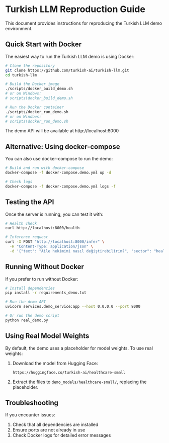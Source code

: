 # Turkish LLM Reproduction Guide

This document provides instructions for reproducing the Turkish LLM demo environment.

## Quick Start with Docker

The easiest way to run the Turkish LLM demo is using Docker:

```bash
# Clone the repository
git clone https://github.com/turkish-ai/turkish-llm.git
cd turkish-llm

# Build the Docker image
./scripts/docker_build_demo.sh
# or on Windows:
# scripts\docker_build_demo.sh

# Run the Docker container
./scripts/docker_run_demo.sh
# or on Windows:
# scripts\docker_run_demo.sh
```

The demo API will be available at http://localhost:8000

## Alternative: Using docker-compose

You can also use docker-compose to run the demo:

```bash
# Build and run with docker-compose
docker-compose -f docker-compose.demo.yml up -d

# Check logs
docker-compose -f docker-compose.demo.yml logs -f
```

## Testing the API

Once the server is running, you can test it with:

```bash
# Health check
curl http://localhost:8000/health

# Inference request
curl -X POST "http://localhost:8000/infer" \
  -H "Content-Type: application/json" \
  -d '{"text": "Aile hekimimi nasıl değiştirebilirim?", "sector": "healthcare"}'
```

## Running Without Docker

If you prefer to run without Docker:

```bash
# Install dependencies
pip install -r requirements_demo.txt

# Run the demo API
uvicorn services.demo_service:app --host 0.0.0.0 --port 8000

# Or run the demo script
python real_demo.py
```

## Using Real Model Weights

By default, the demo uses a placeholder for model weights. To use real weights:

1. Download the model from Hugging Face:
   ```
   https://huggingface.co/turkish-ai/healthcare-small
   ```

2. Extract the files to `demo_models/healthcare-small/`, replacing the placeholder.

## Troubleshooting

If you encounter issues:

1. Check that all dependencies are installed
2. Ensure ports are not already in use
3. Check Docker logs for detailed error messages